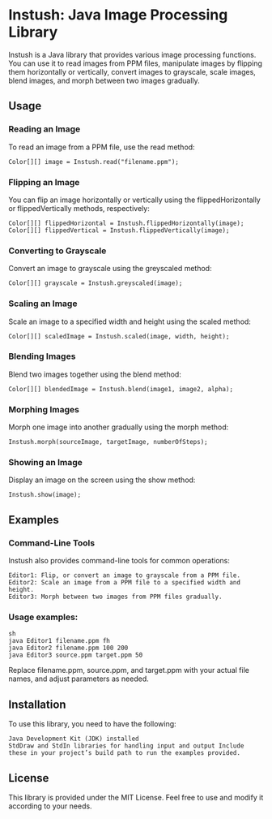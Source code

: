 # Instush: Java Image Processing Library

Instush is a Java library that provides various image processing functions. You can use it to read images from PPM files, manipulate images by flipping them horizontally or vertically, convert images to grayscale, scale images, blend images, and morph between two images gradually.

## Usage
### Reading an Image

To read an image from a PPM file, use the read method:

    Color[][] image = Instush.read("filename.ppm");

### Flipping an Image

You can flip an image horizontally or vertically using the flippedHorizontally or flippedVertically methods, respectively:
    
    Color[][] flippedHorizontal = Instush.flippedHorizontally(image);
    Color[][] flippedVertical = Instush.flippedVertically(image);

### Converting to Grayscale

Convert an image to grayscale using the greyscaled method:
    
    Color[][] grayscale = Instush.greyscaled(image);

### Scaling an Image

Scale an image to a specified width and height using the scaled method:
    
    Color[][] scaledImage = Instush.scaled(image, width, height);

### Blending Images

Blend two images together using the blend method:
    
    Color[][] blendedImage = Instush.blend(image1, image2, alpha);

### Morphing Images

Morph one image into another gradually using the morph method:
    
    Instush.morph(sourceImage, targetImage, numberOfSteps);

### Showing an Image

Display an image on the screen using the show method:
    
    Instush.show(image);

## Examples

### Command-Line Tools

Instush also provides command-line tools for common operations:

    Editor1: Flip, or convert an image to grayscale from a PPM file.
    Editor2: Scale an image from a PPM file to a specified width and height.
    Editor3: Morph between two images from PPM files gradually.

### Usage examples:

    sh
    java Editor1 filename.ppm fh
    java Editor2 filename.ppm 100 200
    java Editor3 source.ppm target.ppm 50

Replace filename.ppm, source.ppm, and target.ppm with your actual file names, and adjust parameters as needed.

## Installation

To use this library, you need to have the following:

    Java Development Kit (JDK) installed
    StdDraw and StdIn libraries for handling input and output Include these in your project’s build path to run the examples provided.

## License
This library is provided under the MIT License. Feel free to use and modify it according to your needs.
